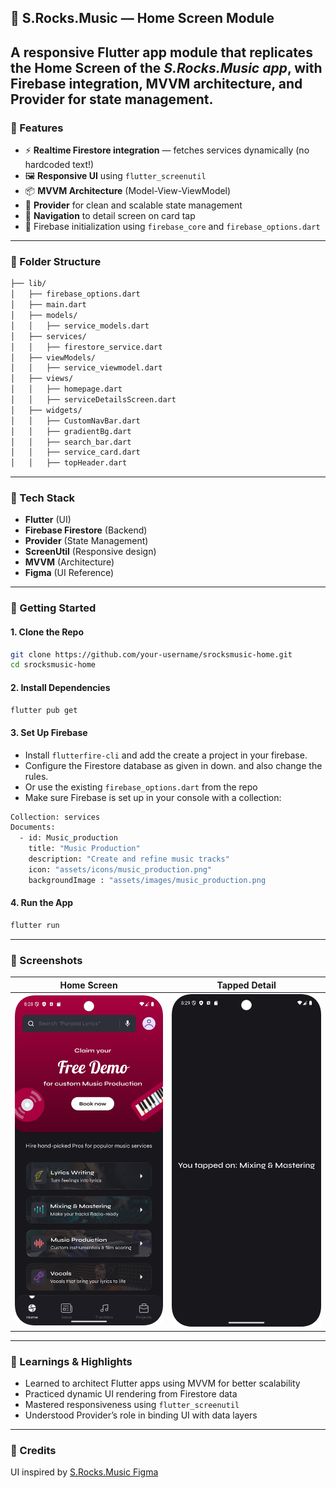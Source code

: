 ## 📱 S.Rocks.Music — Home Screen Module

A responsive Flutter app module that replicates the **Home Screen** of the ***S.Rocks.Music app***, with **Firebase integration**, **MVVM architecture**, and **Provider for state management**.
---

### 🧩 Features

* ⚡ **Realtime Firestore integration** — fetches services dynamically (no hardcoded text!)
* 🖼️ **Responsive UI** using `flutter_screenutil`
* 📦 **MVVM Architecture** (Model-View-ViewModel)
* 🔄 **Provider** for clean and scalable state management
* 📲 **Navigation** to detail screen on card tap
* 🔐 Firebase initialization using `firebase_core` and `firebase_options.dart`

---

### 📁 Folder Structure

```bash
├── lib/
│   ├── firebase_options.dart
│   ├── main.dart
│   ├── models/
│   │   ├── service_models.dart
│   ├── services/
│   │   ├── firestore_service.dart
│   ├── viewModels/
│   │   ├── service_viewmodel.dart
│   ├── views/
│   │   ├── homepage.dart
│   │   ├── serviceDetailsScreen.dart
│   ├── widgets/
│   │   ├── CustomNavBar.dart
│   │   ├── gradientBg.dart
│   │   ├── search_bar.dart
│   │   ├── service_card.dart
│   │   ├── topHeader.dart
```

---

### 🔧 Tech Stack

* **Flutter** (UI)
* **Firebase Firestore** (Backend)
* **Provider** (State Management)
* **ScreenUtil** (Responsive design)
* **MVVM** (Architecture)
* **Figma** (UI Reference)

---

### 🚀 Getting Started

#### 1. Clone the Repo

```bash
git clone https://github.com/your-username/srocksmusic-home.git
cd srocksmusic-home
```

#### 2. Install Dependencies

```bash
flutter pub get
```

#### 3. Set Up Firebase

* Install `flutterfire-cli` and add the create a project in your firebase.
* Configure the Firestore database as given in down. and also change the rules.
* Or use the existing `firebase_options.dart` from the repo
* Make sure Firebase is set up in your console with a collection:

```bash
Collection: services
Documents: 
  - id: Music_production
    title: "Music Production"
    description: "Create and refine music tracks"
    icon: "assets/icons/music_production.png"
    backgroundImage : "assets/images/music_production.png
```

#### 4. Run the App

```bash
flutter run
```

---

### 📸 Screenshots

| Home Screen                      | Tapped Detail                        |
| -------------------------------- | ------------------------------------ |
| ![alt text](image.png) | ![alt text](image-1.png) |

---

### 📌 Learnings & Highlights

* Learned to architect Flutter apps using MVVM for better scalability
* Practiced dynamic UI rendering from Firestore data
* Mastered responsiveness using `flutter_screenutil`
* Understood Provider’s role in binding UI with data layers

---

### 🤝 Credits

UI inspired by [S.Rocks.Music Figma](https://www.figma.com/design/YAsYsNFGxmoauPpSLrUMtF/Assignment---Flutter)
